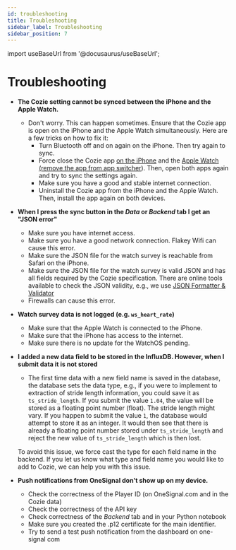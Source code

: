 ```yaml
---
id: troubleshooting
title: Troubleshooting
sidebar_label: Troubleshooting
sidebar_position: 7
---
```


import useBaseUrl from '@docusaurus/useBaseUrl';


# Troubleshooting
  
* **The Cozie setting cannot be synced between the iPhone and the Apple Watch.**
  * Don't worry. This can happen sometimes. Ensure that the Cozie app is open on the iPhone and the Apple Watch simultaneously. Here are a few tricks on how to fix it:
    * Turn Bluetooth off and on again on the iPhone. Then try again to sync.
    * Force close the Cozie app [on the iPhone](https://support.apple.com/en-sg/HT201330) and the [Apple Watch (remove the app from app switcher](https://support.apple.com/en-gb/guide/watch/apda1bf1a95b/watchos)). Then, open both apps again and try to sync the settings again.
    * Make sure you have a good and stable internet connection.
    * Uninstall the Cozie app from the iPhone and the Apple Watch. Then, install the app again on both devices.


* **When I press the sync button in the *Data* or *Backend* tab I get an 
"JSON error"**
  - Make sure you have internet access.
  - Make sure you have a good network connection. Flakey Wifi can cause this 
  error.
  - Make sure the JSON file for the watch survey is reachable from Safari on 
  the iPhone.
  - Make sure the JSON file for the watch survey is valid JSON and has all fields required by the Cozie specification. There are online tools available to check the JSON validity, e.g., we use [JSON Formatter & Validator](https://jsonformatter.curiousconcept.com/#)
  - Firewalls can cause this error.

  
* **Watch survey data is not logged (e.g. `ws_heart_rate`)**
  - Make sure that the Apple Watch is connected to the iPhone.
  - Make sure that the iPhone has access to the internet.
  - Make sure there is no update for the WatchOS pending.


* **I added a new data field to be stored in the InfluxDB. However, when I submit data it is not stored**
  - The first time data with a new field name is saved in the database, the database sets the data type, e.g., if you were to implement to extraction of stride length information, you could save it as `ts_stride_length`. If you submit the value `1.04`, the value will be stored as a floating point number (float). The stride length might vary. If you happen to submit the value `1`, the database would attempt to store it as an integer. It would then see that there is already a floating point number stored under `ts_stride_length` and reject the new value of `ts_stride_length` which is then lost. 

  To avoid this issue, we force cast the type for each field name in the backend. If you let us know what type and field name you would like to add to Cozie, we can help you with this issue.


* **Push notifications from OneSignal don't show up on my device.**
  - Check the correctness of the Player ID (on OneSignal.com and in the Cozie data)
  - Check the correctness of the API key
  - Check correctness of the *Backend* tab and in your Python notebook
  - Make sure you created the .p12 certificate for the main identifier.
  - Try to send a test push notification from the dashboard on one-signal com
